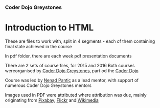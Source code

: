 ### Coder Dojo Greystones
# Introduction to HTML

These are files to work with, split in 4 segments -
each of them containing final state achieved in the course

In pdf folder, there are each week pdf presentation documents 

There are 2 sets of course files, for 2015 and 2016 
Both courses wereorganised by [Coder Dojo Greystones](http://coderdojogreystones.com/),
part od the [Coder Dojo](https://coderdojo.com/)

Course was led by [Nenad Pantic](http://www.nenadpantic.com/) as a lead mentor, 
with support of numerous Coder Dojo Greystones mentors

Images used in PDF were attributed where attribution was due, mainly originating from [Pixabay](https://pixabay.com),
[Flickr](https://www.flickr.com/) and [Wikimedia](https://www.wikimedia.org/)
